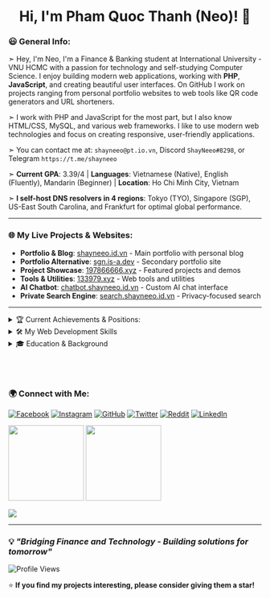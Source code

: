 <h1 align="center" height="200">Hi, I'm Pham Quoc Thanh (Neo)! 👋</h1>

### 😃 General Info:

➣ Hey, I'm Neo, I'm a Finance & Banking student at International University - VNU HCMC with a passion for technology and self-studying Computer Science. I enjoy building modern web applications, working with **PHP**, **JavaScript**, and creating beautiful user interfaces. On GitHub I work on projects ranging from personal portfolio websites to web tools like QR code generators and URL shorteners.

➣ I work with PHP and JavaScript for the most part, but I also know HTML/CSS, MySQL, and various web frameworks. I like to use modern web technologies and focus on creating responsive, user-friendly applications.

➣ You can contact me at: `shayneeo@pt.io.vn`, Discord `ShayNeeo#8298`, or Telegram `https://t.me/shayneeo`

➣ **Current GPA**: 3.39/4 | **Languages**: Vietnamese (Native), English (Fluently), Mandarin (Beginner) | **Location**: Ho Chi Minh City, Vietnam

➣ **I self-host DNS resolvers in 4 regions**: Tokyo (TYO), Singapore (SGP), US-East South Carolina, and Frankfurt for optimal global performance.

---

### 🌐 My Live Projects & Websites:

- **Portfolio & Blog**: [shayneeo.id.vn](https://shayneeo.id.vn) - Main portfolio with personal blog
- **Portfolio Alternative**: [sgn.is-a.dev](https://sgn.is-a.dev) - Secondary portfolio site  
- **Project Showcase**: [197866666.xyz](https://197866666.xyz) - Featured projects and demos
- **Tools & Utilities**: [133979.xyz](https://133979.xyz) - Web tools and utilities
- **AI Chatbot**: [chatbot.shayneeo.id.vn](https://chatbot.shayneeo.id.vn) - Custom AI chat interface
- **Private Search Engine**: [search.shayneeo.id.vn](https://search.shayneeo.id.vn) - Privacy-focused search

---

<details>
<summary>🏆 Current Achievements & Positions:</summary>

### 🏆 Recent Achievements:
- 🎓 **Scholarship Winner** (Semester 1; 2023-2024)
- 🏅 **Best Innovative Idea** - Green Innovation Camp 2024
- 📚 **Online Math Tutor** (Grade 12) - Mar 2024 to Oct 2024

### 💼 Work Experience:
- **Online Tutor (Math Grade 12)** | *Mar 2024 - Oct 2024*  
  *Developed digital teaching skills and helped students succeed in mathematics*
  
- **Coffee Bartender** | *Cafe 567* | *Aug 2023 - Oct 2023*  
  *Enhanced customer service and time management skills*

### 🎯 Leadership & Activities:
- **1.5°C Hội** | *Entrance Staff* | Nguyen Khuyen High School
- **Inter-school Lecture** | *Concept/Tech Leader* | Nguyen Khuyen High School

</details>

<details>
<summary>🛠️ My Web Development Skills</summary>

### 💻 Backend & Server Technologies
<p align="center">
  <a href="https://skillicons.dev">
    <img src="https://skillicons.dev/icons?i=php,nodejs,apache,nginx" />
  </a>
</p>

### 🎨 Frontend & Frameworks
<p align="center">
  <a href="https://skillicons.dev">
    <img src="https://skillicons.dev/icons?i=js,html,css,react,nextjs" />
  </a>
</p>

### 🗄️ Databases & Tools
<p align="center">
  <a href="https://skillicons.dev">
    <img src="https://skillicons.dev/icons?i=mysql,mongodb,redis,git,github" />
  </a>
</p>

### ☁️ DevOps & Infrastructure
<p align="center">
  <a href="https://skillicons.dev">
    <img src="https://skillicons.dev/icons?i=cloudflare,vercel,vscode,figma,postman" />
  </a>
</p>

### 🔧 Specialized Web Tools I Build:
- **QR Code Generator** - Link-to-QR conversion with file upload support
- **URL Shortener** - Custom short URLs with analytics and management
- **Portfolio Systems** - Modern responsive websites with animations
- **AI Integration** - Custom chatbot interfaces and AI-powered tools
- **Search Engines** - Privacy-focused search implementations
- **DNS Management** - Self-hosted DNS resolvers across multiple regions

### 📊 Core Skills:
- **Full-Stack Web Development** (PHP, JavaScript, MySQL)
- **Server Administration** (Apache, Nginx, DNS management)
- **UI/UX Design** & **Responsive Web Design**
- **Financial Analysis** & **Data Research**  
- **Critical Thinking** & **Problem Solving**
- **Team Leadership** & **Project Management**

</details>

<details>
<summary>🎓 Education & Background</summary>

### 🎓 Education:
**Bachelor of Finance & Banking**  
*International University - VNU HCMC*  
*Expected: 2023 - 2027*  
*Accumulated GPA: 3.39/4*

### 📜 Certifications & Awards:
- Many academic awards before university
- Scholarship (Semester 1; 2023-2024)
- Winning Prize - Best Innovative Idea in Green Innovation Camp 2024

### 🌍 Languages:
- Vietnamese (Native)
- English (Fluently)

</details>

<br>
<br>
<br>

### 🌍 Connect with Me:

[![Facebook](https://img.shields.io/badge/Facebook-1877F2?style=for-the-badge&logo=facebook&logoColor=white)](https://www.facebook.com/pqt05)
[![Instagram](https://img.shields.io/badge/Instagram-E4405F?style=for-the-badge&logo=instagram&logoColor=white)](https://www.instagram.com/shay._.neeo/)
[![GitHub](https://img.shields.io/badge/GitHub-100000?style=for-the-badge&logo=github&logoColor=white)](https://github.com/ShayNeeo)
[![Twitter](https://img.shields.io/badge/Twitter-1DA1F2?style=for-the-badge&logo=twitter&logoColor=white)](https://x.com/Shay_Neeo)
[![Reddit](https://img.shields.io/badge/Reddit-FF4500?style=for-the-badge&logo=reddit&logoColor=white)](https://www.reddit.com/user/Shay_Neeo/)
[![LinkedIn](https://img.shields.io/badge/LinkedIn-0077B5?style=for-the-badge&logo=linkedin&logoColor=white)](https://linkedin.com/in/shayneeo/)

<p float="left">
	<img src="https://github-readme-stats.vercel.app/api/top-langs/?username=ShayNeeo&langs_count=6&theme=tokyonight&layout=compact" height="150">
	<img src="https://github-readme-stats.vercel.app/api?username=ShayNeeo&show_icons=true&theme=tokyonight" height="150">
</p>
<img src="https://github-readme-activity-graph.vercel.app/graph?username=ShayNeeo&bg_color=30649c&color=000000&line=dbfff8&point=000000&area=true&hide_border=true" align="center">

---

### 💡 *"Bridging Finance and Technology - Building solutions for tomorrow"*

![Profile Views](https://komarev.com/ghpvc/?username=ShayNeeo&color=blueviolet&style=flat-square&label=Profile+Views)

⭐ **If you find my projects interesting, please consider giving them a star!** 
